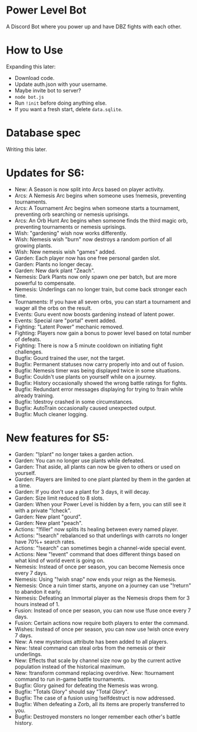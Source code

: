 # Power Level Bot
A Discord Bot where you power up and have DBZ fights with each other.

# How to Use
Expanding this later:
- Download code.
- Update auth.json with your username.
- Maybe invite bot to server?
- `node bot.js`
- Run `!init` before doing anything else.
- If you want a fresh start, delete `data.sqlite`.

# Database spec
Writing this later.

# Updates for S6:
- New: A Season is now split into Arcs based on player activity.
- Arcs: A Nemesis Arc begins when someone uses !nemesis, preventing tournaments.
- Arcs: A Tournament Arc begins when someone starts a tournament, preventing orb searching or nemesis uprisings.
- Arcs: An Orb Hunt Arc begins when someone finds the third magic orb, preventing tournaments or nemesis uprisings.
- Wish: "gardening" wish now works differently.
- Wish: Nemesis wish "burn" now destroys a random portion of all growing plants.
- Wish: New nemesis wish "games" added.
- Garden: Each player now has one free personal garden slot.
- Garden: Plants no longer decay.
- Garden: New dark plant "Zeach".
- Nemesis: Dark Plants now only spawn one per batch, but are more powerful to compensate.
- Nemesis: Underlings can no longer train, but come back stronger each time.
- Tournaments: If you have all seven orbs, you can start a tournament and wager all the orbs on the result.
- Events: Guru event now boosts gardening instead of latent power.
- Events: Special rare "portal" event added.
- Fighting: "Latent Power" mechanic removed.
- Fighting: Players now gain a bonus to power level based on total number of defeats.
- Fighting: There is now a 5 minute cooldown on initiating fight challenges.
- Bugfix: Gourd trained the user, not the target.
- Bugfix: Permanent statuses now carry properly into and out of fusion.
- Bugfix: Nemesis timer was being displayed twice in some situations.
- Bugfix: Couldn't use plants on yourself while on a journey.
- Bugfix: History occasionally showed the wrong battle ratings for fights.
- Bugfix: Redundant error messages displaying for trying to !train while already training.
- Bugfix: !destroy crashed in some circumstances.
- Bugfix: AutoTrain occasionally caused unexpected output.
- Bugfix: Much cleaner logging.

# New features for S5:
- Garden: "!plant" no longer takes a garden action.
- Garden: You can no longer use plants while defeated.
- Garden: That aside, all plants can now be given to others or used on yourself.
- Garden: Players are limited to one plant planted by them in the garden at a time.
- Garden: If you don't use a plant for 3 days, it will decay.
- Garden: Size limit reduced to 8 slots.
- Garden: When your Power Level is hidden by a fern, you can still see it with a private "!check".
- Garden: New plant "gourd".
- Garden: New plant "peach".
- Actions: "!filler" now splits its healing between every named player.
- Actions: "!search" rebalanced so that underlings with carrots no longer have 70%+ search rates.
- Actions: "!search" can sometimes begin a channel-wide special event.
- Actions: New "!event" command that does different things based on what kind of world event is going on.
- Nemesis: Instead of once per season, you can become Nemesis once every 7 days.
- Nemesis: Using "!wish snap" now ends your reign as the Nemesis.
- Nemesis: Once a ruin timer starts, anyone on a journey can use "!return" to abandon it early.
- Nemesis: Defeating an Immortal player as the Nemesis drops them for 3 hours instead of 1.
- Fusion: Instead of once per season, you can now use !fuse once every 7 days.
- Fusion: Certain actions now require both players to enter the command.
- Wishes: Instead of once per season, you can now use !wish once every 7 days.
- New: A new mysterious attribute has been added to all players.
- New: !steal command can steal orbs from the nemesis or their underlings.
- New: Effects that scale by channel size now go by the current active population instead of the historical maximum.
- New: !transform command replacing overdrive.
New: !tournament command to run in-game battle tournaments.
- Bugfix: Glory gained for defeating the Nemesis was wrong.
- Bugfix: "Totals Glory" should say "Total Glory".
- Bugfix: The case of a fusion using !selfdestruct is now addressed.
- Bugfix: When defeating a Zorb, all its items are properly transferred to you.
- Bugfix: Destroyed monsters no longer remember each other's battle history.